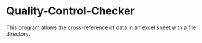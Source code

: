 # Quality-Control-Checker

This program allows the cross-reference of data in an excel sheet with a file directory.
